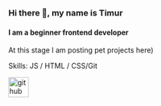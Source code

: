 ### Hi there 👋, my name is Timur
#### I am a beginner frontend developer
At this stage I am posting pet projects here)

Skills:  JS / HTML / CSS/Git
 


[<img src='https://cdn.jsdelivr.net/npm/simple-icons@3.0.1/icons/github.svg' alt='github' height='40'>](https://github.com/https://github.com/ortima)  

